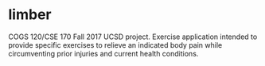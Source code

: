 # limber
COGS 120/CSE 170 Fall 2017 UCSD project. Exercise application intended to provide specific exercises to relieve an indicated body pain while circumventing prior injuries and current health conditions.
